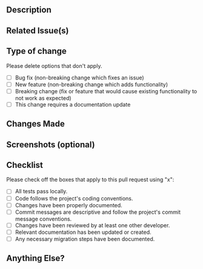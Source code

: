 ## Description
<!-- A clear and concise description of the feature. -->

## Related Issue(s)
<!-- List any related issues that the feature addresses or solves. -->

## Type of change
Please delete options that don't apply.

- [ ] Bug fix (non-breaking change which fixes an issue)
- [ ] New feature (non-breaking change which adds functionality)
- [ ] Breaking change (fix or feature that would cause existing functionality to not work as expected)
- [ ] This change requires a documentation update

## Changes Made
<!-- Describe the changes made to implement the feature. -->

## Screenshots (optional)
<!-- Include any relevant screenshots or GIFs to demonstrate the feature. -->

## Checklist
Please check off the boxes that apply to this pull request using "x":
- [ ] All tests pass locally.
- [ ] Code follows the project's coding conventions.
- [ ] Changes have been properly documented.
- [ ] Commit messages are descriptive and follow the project's commit message conventions.
- [ ] Changes have been reviewed by at least one other developer.
- [ ] Relevant documentation has been updated or created.
- [ ] Any necessary migration steps have been documented.

## Anything Else?
<!-- Is there anything else that you would like to mention about these changes? For example, do they require any additional steps or documentation for future maintenance? -->

